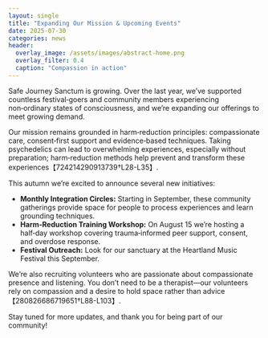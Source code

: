 ```yaml
---
layout: single
title: "Expanding Our Mission & Upcoming Events"
date: 2025-07-30
categories: news
header:
  overlay_image: /assets/images/abstract-home.png
  overlay_filter: 0.4
  caption: "Compassion in action"
---
```


Safe Journey Sanctum is growing. Over the last year, we’ve supported countless festival‑goers and community members experiencing non‑ordinary states of consciousness, and we’re expanding our offerings to meet growing demand.

Our mission remains grounded in harm‑reduction principles: compassionate care, consent‑first support and evidence‑based techniques. Taking psychedelics can lead to overwhelming experiences, especially without preparation; harm‑reduction methods help prevent and transform these experiences【724214290913739†L28-L35】.

This autumn we’re excited to announce several new initiatives:

- **Monthly Integration Circles:** Starting in September, these community gatherings provide space for people to process experiences and learn grounding techniques.
- **Harm‑Reduction Training Workshop:** On August 15 we’re hosting a half‑day workshop covering trauma‑informed peer support, consent, and overdose response.
- **Festival Outreach:** Look for our sanctuary at the Heartland Music Festival this September.

We’re also recruiting volunteers who are passionate about compassionate presence and listening. You don’t need to be a therapist—our volunteers rely on compassion and a desire to hold space rather than advice【280826686719651†L88-L103】.

Stay tuned for more updates, and thank you for being part of our community!
